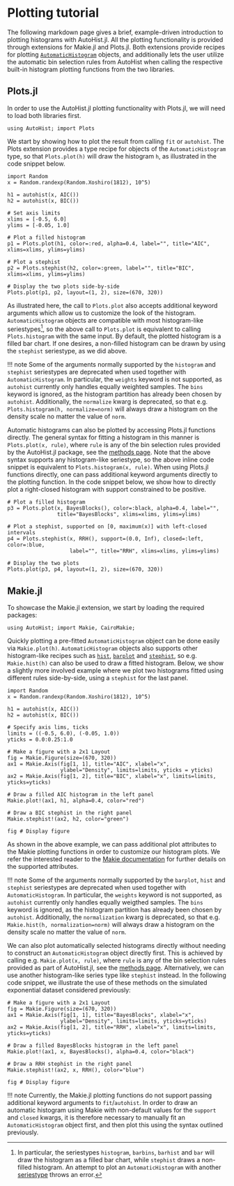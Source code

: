 # Plotting tutorial

The following markdown page gives a brief, example-driven introduction to plotting histograms with AutoHist.jl. All the plotting functionality is provided through extensions for Makie.jl and Plots.jl. Both extensions provide recipes for plotting [`AutomaticHistogram`](@ref) objects, and additionally lets the user utilize the automatic bin selection rules from AutoHist when calling the respective built-in histogram plotting functions from the two libraries.

## Plots.jl
In order to use the AutoHist.jl plotting functionality with Plots.jl, we will need to load both libraries first.
```@example Plots; continued = true
using AutoHist; import Plots
```

We start by showing how to plot the result from calling `fit` or `autohist`. The Plots extension provides a type recipe for objects of the `AutomaticHistogram` type, so that `Plots.plot(h)` will draw the histogram `h`, as illustrated in the code snippet below.
```@example Plots
import Random
x = Random.randexp(Random.Xoshiro(1812), 10^5)

h1 = autohist(x, AIC())
h2 = autohist(x, BIC())

# Set axis limits
xlims = [-0.5, 6.0]
ylims = [-0.05, 1.0]

# Plot a filled histogram
p1 = Plots.plot(h1, color=:red, alpha=0.4, label="", title="AIC", xlims=xlims, ylims=ylims)

# Plot a stephist
p2 = Plots.stephist(h2, color=:green, label="", title="BIC", xlims=xlims, ylims=ylims)

# Display the two plots side-by-side
Plots.plot(p1, p2, layout=(1, 2), size=(670, 320))
```
As illustrated here, the call to `Plots.plot` also accepts additional keyword arguments which allow us to customize the look of the histogram. `AutomaticHistogram` objects are compatible with most histogram-like seriestypes[^1], so the above call to `Plots.plot` is equivalent to calling `Plots.histogram` with the same input. By default, the plotted histogram is a filled bar chart. If one desires, a non-filled histogram can be drawn by using the `stephist` seriestype, as we did above.

[^1]:
    In particular, the seriestypes `histogram`, `barbins`, `barhist` and `bar` will draw the histogram as a filled bar chart, while `stephist` draws a non-filled histogram. An attempt to plot an `AutomaticHistogram` with another [seriestype](https://docs.juliaplots.org/latest/generated/attributes_series/) throws an error.

!!! note
    Some of the arguments normally supported by the `histogram` and `stephist` seriestypes are deprecated when used together with `AutomaticHistogram`. In particular, the `weights` keyword is not supported, as `autohist` currently only handles equally weighted samples. The `bins` keyword is ignored, as the histogram partition has already been chosen by `autohist`. Additionally, the `normalize` kwarg is deprecated, so that e.g. `Plots.histogram(h, normalize=norm)` will always draw a histogram on the density scale no matter the value of `norm`.

Automatic histograms can also be plotted by accessing Plots.jl functions directly. The general syntax for fitting a histogram in this manner is `Plots.plot(x, rule)`, where `rule` is any of the bin selection rules provided by the AutoHist.jl package, see the [methods page](../methods.md). Note that the above syntax supports any histogram-like seriestype, so the above inline code snippet is equivalent to `Plots.histogram(x, rule)`.
When using Plots.jl functions directly, one can pass additional keyword arguments directly to the plotting function. In the code snippet below, we show how to directly plot a right-closed histogram with support constrained to be positive.
```@example Plots
# Plot a filled histogram
p3 = Plots.plot(x, BayesBlocks(), color=:black, alpha=0.4, label="",
                title="BayesBlocks", xlims=xlims, ylims=ylims)

# Plot a stephist, supported on [0, maximum(x)] with left-closed intervals
p4 = Plots.stephist(x, RRH(), support=(0.0, Inf), closed=:left, color=:blue,
                    label="", title="RRH", xlims=xlims, ylims=ylims)

# Display the two plots
Plots.plot(p3, p4, layout=(1, 2), size=(670, 320))
```

## Makie.jl
To showcase the Makie.jl extension, we start by loading the required packages:
```@example Makie
using AutoHist; import Makie, CairoMakie;
```

Quickly plotting a pre-fitted `AutomaticHistogram` object can be done easily via `Makie.plot(h)`.
`AutomaticHistogram` objects also supports other histogram-like recipes such as [`hist`](https://docs.makie.org/stable/reference/plots/hist), [`barplot`](https://docs.makie.org/stable/reference/plots/barplot) and [`stephist`](https://docs.makie.org/stable/reference/plots/stephist), so e.g. `Makie.hist(h)` can also be used to draw a fitted histogram.
Below, we show a slightly more involved example where we plot two histograms fitted using different rules side-by-side, using a `stephist` for the last panel.
```@example Makie
import Random
x = Random.randexp(Random.Xoshiro(1812), 10^5)

h1 = autohist(x, AIC())
h2 = autohist(x, BIC())

# Specify axis lims, ticks
limits = ((-0.5, 6.0), (-0.05, 1.0))
yticks = 0.0:0.25:1.0

# Make a figure with a 2x1 Layout
fig = Makie.Figure(size=(670, 320))
ax1 = Makie.Axis(fig[1, 1], title="AIC", xlabel="x",
                 ylabel="Density", limits=limits, yticks = yticks)
ax2 = Makie.Axis(fig[1, 2], title="BIC", xlabel="x", limits=limits, yticks=yticks)

# Draw a filled AIC histogram in the left panel
Makie.plot!(ax1, h1, alpha=0.4, color="red")

# Draw a BIC stephist in the right panel
Makie.stephist!(ax2, h2, color="green")

fig # Display figure
```
As shown in the above example, we can pass additional plot attributes to the Makie plotting functions in order to customize our histogram plots. We refer the interested reader to the [Makie documentation](https://docs.makie.org/stable/reference/plots/hist) for further details on the supported attributes.

!!! note
    Some of the arguments normally supported by the `barplot`, `hist` and `stephist` seriestypes are deprecated when used together with `AutomaticHistogram`. In particular, the `weights` keyword is not supported, as `autohist` currently only handles equally weigthed samples. The `bins` keyword is ignored, as the histogram partition has already been chosen by `autohist`. Additionally, the `normalization` kwarg is deprecated, so that e.g. `Makie.hist(h, normalization=norm)` will always draw a histogram on the density scale no matter the value of `norm`.

We can also plot automatically selected histograms directly without needing to construct an `AutomaticHistogram` object directly first. This is achieved by calling e.g. `Makie.plot(x, rule)`, where `rule` is any of the bin selection rules provided as part of AutoHist.jl, see the [methods page](../methods.md). Alternatively, we can use another histogram-like series type like `stephist` instead. In the following code snippet, we illustrate the use of these methods on the simulated exponential dataset considered previously:
```@example Makie
# Make a figure with a 2x1 Layout
fig = Makie.Figure(size=(670, 320))
ax1 = Makie.Axis(fig[1, 1], title="BayesBlocks", xlabel="x",
                 ylabel="Density", limits=limits, yticks=yticks)
ax2 = Makie.Axis(fig[1, 2], title="RRH", xlabel="x", limits=limits, yticks=yticks)

# Draw a filled BayesBlocks histogram in the left panel
Makie.plot!(ax1, x, BayesBlocks(), alpha=0.4, color="black")

# Draw a RRH stephist in the right panel
Makie.stephist!(ax2, x, RRH(), color="blue")

fig # Display figure
```

!!! note
    Currently, the Makie.jl plotting functions do not support passing additional keyword arguments to `fit`/`autohist`.
    In order to draw an automatic histogram using Makie with non-default values for the `support` and `closed` kwargs, it is therefore necessary to manually fit an `AutomaticHistogram` object first, and then plot this using the syntax outlined previously.